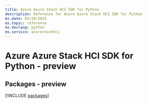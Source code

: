 ```yaml
---
title: Azure Azure Stack HCI SDK for Python
description: Reference for Azure Azure Stack HCI SDK for Python
ms.date: 03/10/2025
ms.topic: reference
ms.devlang: python
ms.service: azurestackhci
---
```

# Azure Azure Stack HCI SDK for Python - preview
## Packages - preview
[!INCLUDE [packages](azure-stack-hci-index.md)]
